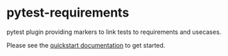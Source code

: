 # pytest-requirements


pytest plugin providing markers to link tests to requirements and usecases.


Please see the [quickstart documentation](http://cta-computing.gitlab-pages.cta-observatory.org/common/pytest-requirements/latest/quickstart.html) to get started.
